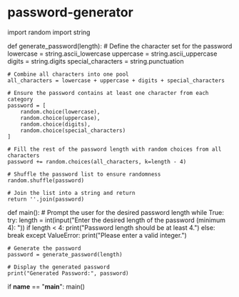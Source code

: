 # password-generator
import random
import string

def generate_password(length):
    # Define the character set for the password
    lowercase = string.ascii_lowercase
    uppercase = string.ascii_uppercase
    digits = string.digits
    special_characters = string.punctuation

    # Combine all characters into one pool
    all_characters = lowercase + uppercase + digits + special_characters

    # Ensure the password contains at least one character from each category
    password = [
        random.choice(lowercase),
        random.choice(uppercase),
        random.choice(digits),
        random.choice(special_characters)
    ]

    # Fill the rest of the password length with random choices from all characters
    password += random.choices(all_characters, k=length - 4)

    # Shuffle the password list to ensure randomness
    random.shuffle(password)

    # Join the list into a string and return
    return ''.join(password)

def main():
    # Prompt the user for the desired password length
    while True:
        try:
            length = int(input("Enter the desired length of the password (minimum 4): "))
            if length < 4:
                print("Password length should be at least 4.")
            else:
                break
        except ValueError:
            print("Please enter a valid integer.")

    # Generate the password
    password = generate_password(length)

    # Display the generated password
    print("Generated Password:", password)

if __name__ == "__main__":
    main()
